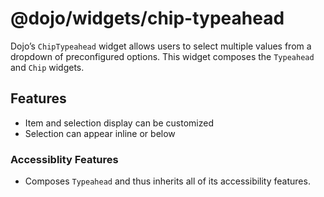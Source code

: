 # <span class="citation" data-cites="dojo/widgets/chip-typeahead"><span class="citation" data-cites="dojo/widgets/chip-typeahead"><span class="citation" data-cites="dojo/widgets/chip-typeahead"><span class="citation" data-cites="dojo/widgets/chip-typeahead">@dojo/widgets/chip-typeahead</span></span></span></span>

Dojo’s `ChipTypeahead` widget allows users to select multiple values from a dropdown of preconfigured options. This widget composes the `Typeahead` and `Chip` widgets.

## Features

-   Item and selection display can be customized
-   Selection can appear inline or below

### Accessiblity Features

-   Composes `Typeahead` and thus inherits all of its accessibility features.
